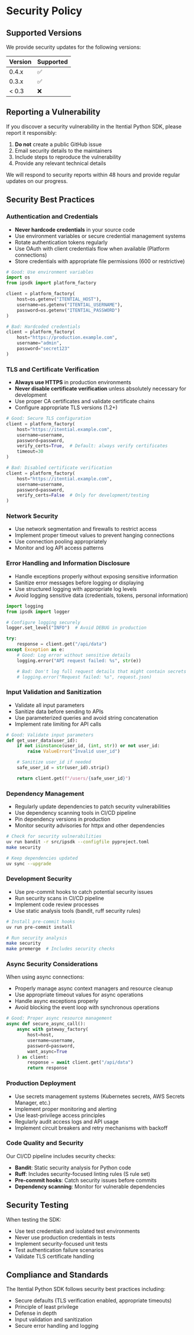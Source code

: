# Security Policy

## Supported Versions

We provide security updates for the following versions:

| Version | Supported          |
| ------- | ------------------ |
| 0.4.x   | :white_check_mark: |
| 0.3.x   | :white_check_mark: |
| < 0.3   | :x:                |

## Reporting a Vulnerability

If you discover a security vulnerability in the Itential Python SDK, please report it responsibly:

1. **Do not** create a public GitHub issue
2. Email security details to the maintainers
3. Include steps to reproduce the vulnerability
4. Provide any relevant technical details

We will respond to security reports within 48 hours and provide regular updates on our progress.

## Security Best Practices

### Authentication and Credentials

- **Never hardcode credentials** in your source code
- Use environment variables or secure credential management systems
- Rotate authentication tokens regularly
- Use OAuth with client credentials flow when available (Platform connections)
- Store credentials with appropriate file permissions (600 or restrictive)

```python
# Good: Use environment variables
import os
from ipsdk import platform_factory

client = platform_factory(
    host=os.getenv("ITENTIAL_HOST"),
    username=os.getenv("ITENTIAL_USERNAME"),
    password=os.getenv("ITENTIAL_PASSWORD")
)

# Bad: Hardcoded credentials
client = platform_factory(
    host="https://production.example.com",
    username="admin",
    password="secret123"
)
```

### TLS and Certificate Verification

- **Always use HTTPS** in production environments
- **Never disable certificate verification** unless absolutely necessary for development
- Use proper CA certificates and validate certificate chains
- Configure appropriate TLS versions (1.2+)

```python
# Good: Secure TLS configuration
client = platform_factory(
    host="https://itential.example.com",
    username=username,
    password=password,
    verify_certs=True,  # Default: always verify certificates
    timeout=30
)

# Bad: Disabled certificate verification
client = platform_factory(
    host="https://itential.example.com",
    username=username,
    password=password,
    verify_certs=False  # Only for development/testing
)
```

### Network Security

- Use network segmentation and firewalls to restrict access
- Implement proper timeout values to prevent hanging connections
- Use connection pooling appropriately
- Monitor and log API access patterns

### Error Handling and Information Disclosure

- Handle exceptions properly without exposing sensitive information
- Sanitize error messages before logging or displaying
- Use structured logging with appropriate log levels
- Avoid logging sensitive data (credentials, tokens, personal information)

```python
import logging
from ipsdk import logger

# Configure logging securely
logger.set_level("INFO")  # Avoid DEBUG in production

try:
    response = client.get("/api/data")
except Exception as e:
    # Good: Log error without sensitive details
    logging.error("API request failed: %s", str(e))

    # Bad: Don't log full request details that might contain secrets
    # logging.error("Request failed: %s", request.json)
```

### Input Validation and Sanitization

- Validate all input parameters
- Sanitize data before sending to APIs
- Use parameterized queries and avoid string concatenation
- Implement rate limiting for API calls

```python
# Good: Validate input parameters
def get_user_data(user_id):
    if not isinstance(user_id, (int, str)) or not user_id:
        raise ValueError("Invalid user_id")

    # Sanitize user_id if needed
    safe_user_id = str(user_id).strip()

    return client.get(f"/users/{safe_user_id}")
```

### Dependency Management

- Regularly update dependencies to patch security vulnerabilities
- Use dependency scanning tools in CI/CD pipeline
- Pin dependency versions in production
- Monitor security advisories for httpx and other dependencies

```bash
# Check for security vulnerabilities
uv run bandit -r src/ipsdk --configfile pyproject.toml
make security

# Keep dependencies updated
uv sync --upgrade
```

### Development Security

- Use pre-commit hooks to catch potential security issues
- Run security scans in CI/CD pipeline
- Implement code review processes
- Use static analysis tools (bandit, ruff security rules)

```bash
# Install pre-commit hooks
uv run pre-commit install

# Run security analysis
make security
make premerge  # Includes security checks
```

### Async Security Considerations

When using async connections:

- Properly manage async context managers and resource cleanup
- Use appropriate timeout values for async operations
- Handle async exceptions properly
- Avoid blocking the event loop with synchronous operations

```python
# Good: Proper async resource management
async def secure_async_call():
    async with gateway_factory(
        host=host,
        username=username,
        password=password,
        want_async=True
    ) as client:
        response = await client.get("/api/data")
        return response
```

### Production Deployment

- Use secrets management systems (Kubernetes secrets, AWS Secrets Manager, etc.)
- Implement proper monitoring and alerting
- Use least-privilege access principles
- Regularly audit access logs and API usage
- Implement circuit breakers and retry mechanisms with backoff

### Code Quality and Security

Our CI/CD pipeline includes security checks:

- **Bandit**: Static security analysis for Python code
- **Ruff**: Includes security-focused linting rules (S rule set)
- **Pre-commit hooks**: Catch security issues before commits
- **Dependency scanning**: Monitor for vulnerable dependencies

## Security Testing

When testing the SDK:

- Use test credentials and isolated test environments
- Never use production credentials in tests
- Implement security-focused unit tests
- Test authentication failure scenarios
- Validate TLS certificate handling

## Compliance and Standards

The Itential Python SDK follows security best practices including:

- Secure defaults (TLS verification enabled, appropriate timeouts)
- Principle of least privilege
- Defense in depth
- Input validation and sanitization
- Secure error handling and logging
